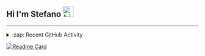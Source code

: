 ## Hi I'm Stefano <img src="https://user-images.githubusercontent.com/1303154/88677602-1635ba80-d120-11ea-84d8-d263ba5fc3c0.gif" width="28px" alt="hi">


---
  
<details>
  <summary>:zap: Recent GitHub Activity</summary>
  
<!--START_SECTION:activity-->
<!--END_SECTION:activity-->

</details>

[![Readme Card](https://github-readme-stats.vercel.app/api/pin/?username=0x550xaa&repo=challenges)](https://github.com/anuraghazra/github-readme-stats)
